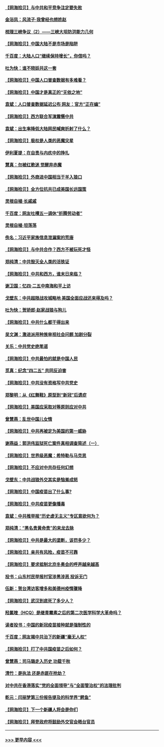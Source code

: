 #### [【网海拾贝】与中共和平竞争注定要失败](../pages/nsc993/n12923326.md?t=05050101) 
#### [金浴凤：风流子‧我曾经也想姓赵](../pages/nsc993/n12920911.md?t=05050101) 
#### [梳理三峡争议（2）——三峡大坝防洪能力几何](../pages/nsc993/n12920173.md?t=05050101) 
#### [【网海拾贝】中国大陆不是市场是陷阱](../pages/nsc993/n12920143.md?t=05050101) 
#### [千百度：大陆人口“继续保持增长”，你信吗？](../pages/nsc993/n12918946.md?t=05050101) 
#### [吐为快：谁不晓妖共这一套](../pages/nsc993/n12918941.md?t=05050101) 
#### [【网海拾贝】中国人口普查数据有多难看？](../pages/nsc993/n12917822.md?t=05050101) 
#### [【网海拾贝】中国才是真正的“无依之地”](../pages/nsc993/n12915845.md?t=05050101) 
#### [袁斌：人口普查数据延迟公布 网友：官方“正在编”](../pages/nsc993/n12915748.md?t=05050101) 
#### [【网海拾贝】西方联合军演震慑中共](../pages/nsc993/n12913466.md?t=05050101) 
#### [袁斌：出生率降低大陆网民喊爽折射了什么？](../pages/nsc993/n12913365.md?t=05050101) 
#### [【网海拾贝】极权是人类的恶魔灾星](../pages/nsc993/n12910697.md?t=05050101) 
#### [伊利夏提：在自责与内疚中的挣扎](../pages/nsc993/n12910493.md?t=05050101) 
#### [慧真：勿被红歌迷 觉醒弃赤魔](../pages/nsc993/n12910485.md?t=05050101) 
#### [【网海拾贝】外商进中国相当于羊入狼口](../pages/nsc993/n12908274.md?t=05050101) 
#### [【网海拾贝】全方位抗共已成美国长远国策](../pages/nsc993/n12906878.md?t=05050101) 
#### [灵根自植‧长戚戚](../pages/nsc993/n12905585.md?t=05050101) 
#### [千百度：网友吐槽五一调休“折腾劳动者”](../pages/nsc993/n12905934.md?t=05050101) 
#### [灵根自植‧坦荡荡](../pages/nsc993/n12905562.md?t=05050101) 
#### [佚名：习近平家族信息泄漏案的荒唐](../pages/nsc993/n12904705.md?t=05050101) 
#### [【网海拾贝】与中共合作？西方不被玩死才怪](../pages/nsc993/n12903873.md?t=05050101) 
#### [郑纯清：中共毁灭全人类的活铁证](../pages/nsc993/n12903785.md?t=05050101) 
#### [【网海拾贝】中共和西方，谁末日来临？](../pages/nsc993/n12903482.md?t=05050101) 
#### [谢卫国：忆四‧二五中南海和平上访](../pages/nsc993/n12902192.md?t=05050101) 
#### [戈壁东：中共超限战攻城略地 美国全面应战还来得及吗？](../pages/nsc993/n12902297.md?t=05050101) 
#### [吐为快：贺骄郎‧赵家战狼与狗儿](../pages/nsc993/n12902280.md?t=05050101) 
#### [【网海拾贝】中共什么都干得出来](../pages/nsc993/n12897500.md?t=05050101) 
#### [吴文渊：激进派用种族审视社会问题 加剧分裂](../pages/nsc993/n12893881.md?t=05050101) 
#### [关乐：中共党史绝笔谣](../pages/nsc993/n12897270.md?t=05050101) 
#### [【网海拾贝】中共最怕的就是中国人民](../pages/nsc993/n12894705.md?t=05050101) 
#### [觅真：纪念“四二五” 共同反迫害](../pages/nsc993/n12894553.md?t=05050101) 
#### [【网海拾贝】中共没有资格写中共党史](../pages/nsc993/n12892231.md?t=05050101) 
#### [郑黎明：从《红舞鞋》原型到“新冠”后遗症](../pages/nsc993/n12890469.md?t=05050101) 
#### [【网海拾贝】美国应采取对等原则应对中共](../pages/nsc993/n12889176.md?t=05050101) 
#### [曾慧燕：乱世中国儿女情](../pages/nsc993/n12887931.md?t=05050101) 
#### [【网海拾贝】中共再被定为美国的第一威胁](../pages/nsc993/n12887580.md?t=05050101) 
#### [谢燕益：郭洪伟监狱死亡案件真相调查简述（一）](../pages/nsc993/n12885648.md?t=05050101) 
#### [【网海拾贝】世界级恶魔：希特勒与马克思](../pages/nsc993/n12884062.md?t=05050101) 
#### [【网海拾贝】不应对中共存任何幻想](../pages/nsc993/n12881460.md?t=05050101) 
#### [戈壁东：中共战狼外交其实是恼羞成怒](../pages/nsc993/n12880392.md?t=05050101) 
#### [【网海拾贝】中国疫苗出了什么事?](../pages/nsc993/n12879124.md?t=05050101) 
#### [【网海拾贝】中共疫苗更像播毒](../pages/nsc993/n12876631.md?t=05050101) 
#### [袁斌：中共推举报“历史虚无主义”专区意欲何为？](../pages/nsc993/n12876530.md?t=05050101) 
#### [郑纯清：“黑名贵黄命贵”的来龙去脉](../pages/nsc993/n12875589.md?t=05050101) 
#### [【网海拾贝】中共是最大的垄断，该罚多少？](../pages/nsc993/n12874006.md?t=05050101) 
#### [【网海拾贝】亲共有风险，疫苗不可靠](../pages/nsc993/n12872224.md?t=05050101) 
#### [【网海拾贝】要求抵制北京冬奥会的呼声越来越高](../pages/nsc993/n12868962.md?t=05050101) 
#### [投书：山东村民举报村官涉黑涉恶 投诉无门](../pages/nsc993/n12869726.md?t=05050101) 
#### [伍新：贺台湾访客增多和美德州疫情骤降](../pages/nsc993/n12865651.md?t=05050101) 
#### [【网海拾贝】武汉到底死了多少人？](../pages/nsc993/n12863707.md?t=05050101) 
#### [羟氯喹（HCQ）是继青霉素之后的第二次医学科学大革命吗？](../pages/nsc993/n12638564.md?t=05050101) 
#### [读者投书：中国的新冠疫苗接种就是强制性的](../pages/nsc993/n12859932.md?t=05050101) 
#### [千百度：网友揭中共治下的新疆“毫无人权”](../pages/nsc993/n12858385.md?t=05050101) 
#### [【网海拾贝】打了中共国疫苗之后如何？](../pages/nsc993/n12857866.md?t=05050101) 
#### [曾慧燕：司马璐走入历史 功载千秋](../pages/nsc993/n12856996.md?t=05050101) 
#### [清竹：是执法 还是赤匪在抢劫？](../pages/nsc993/n12856952.md?t=05050101) 
#### [对中共在香港落实“党的全面领导”与“全面管治权”的法理批判](../pages/nsc993/n12856929.md?t=05050101) 
#### [乾元：闫丽梦第三份报告提及的科学界“鳄鱼”](../pages/nsc993/n12855985.md?t=05050101) 
#### [【网海拾贝】下一个新疆人将会是你们](../pages/nsc993/n12855864.md?t=05050101) 
#### [【网海拾贝】拜登政府将鼓励外交官会晤台官员](../pages/nsc993/n12853615.md?t=05050101) 

----
#### [ >>> 更早内容 <<< ](../indexes/nsc993-earlier.md)
